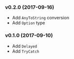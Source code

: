### v0.2.0 (2017-09-16)
- Add `AnyToString` conversion
- Add `Option` type

### v0.1.0 (2017-09-10)
- Add `Delayed`
- Add `TryCatch`
